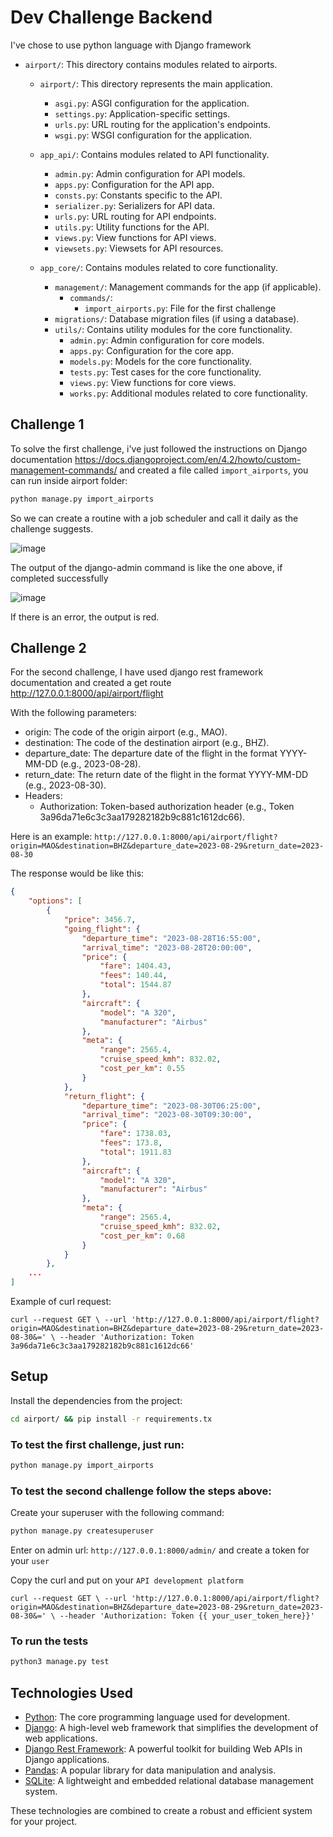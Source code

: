 # Dev Challenge Backend

I've chose to use python language with Django framework

- `airport/`: This directory contains modules related to airports.
    - `airport/`: This directory represents the main application.
        - `asgi.py`: ASGI configuration for the application.
        - `settings.py`: Application-specific settings.
        - `urls.py`: URL routing for the application's endpoints.
        - `wsgi.py`: WSGI configuration for the application.

    - `app_api/`: Contains modules related to API functionality.
      - `admin.py`: Admin configuration for API models.
      - `apps.py`: Configuration for the API app.
      - `consts.py`: Constants specific to the API.
      - `serializer.py`: Serializers for API data.
      - `urls.py`: URL routing for API endpoints.
      - `utils.py`: Utility functions for the API.
      - `views.py`: View functions for API views.
      - `viewsets.py`: Viewsets for API resources.
        
    - `app_core/`: Contains modules related to core functionality.
      - `management/`: Management commands for the app (if applicable).
        - `commands/`:
          - `import_airports.py`: File for the first challenge
      - `migrations/`: Database migration files (if using a database).
      - `utils/`: Contains utility modules for the core functionality.
        - `admin.py`: Admin configuration for core models.
        - `apps.py`: Configuration for the core app.
        - `models.py`: Models for the core functionality.
        - `tests.py`: Test cases for the core functionality.
        - `views.py`: View functions for core views.
        - `works.py`: Additional modules related to core functionality.


## Challenge 1
To solve the first challenge, i've just followed the instructions on Django documentation https://docs.djangoproject.com/en/4.2/howto/custom-management-commands/ and created a file called `import_airports`, you can run inside airport folder:

```bash
python manage.py import_airports
```

So we can create a routine with a job scheduler and call it daily as the challenge suggests.


![image](https://github.com/supertgo/amo-promo-dev-challenge/assets/47607913/49a8f229-8f4f-4800-9c9b-faada8bf088c)

The output of the django-admin command is like the one above, if completed successfully

![image](https://github.com/supertgo/amo-promo-dev-challenge/assets/47607913/35c0cd8d-da9a-4ee6-b53d-8f0d0ba7bb37)


If there is an error, the output is red.

## Challenge 2

For the second challenge, I have used django rest framework documentation and created a get route http://127.0.0.1:8000/api/airport/flight

With the following parameters:
  -  origin: The code of the origin airport (e.g., MAO).
  - destination: The code of the destination airport (e.g., BHZ).
  -  departure_date: The departure date of the flight in the format YYYY-MM-DD (e.g., 2023-08-28).
  - return_date: The return date of the flight in the format YYYY-MM-DD (e.g., 2023-08-30).
- Headers:
  - Authorization: Token-based authorization header (e.g., Token 3a96da71e6c3c3aa179282182b9c881c1612dc66).

Here is an example:
`http://127.0.0.1:8000/api/airport/flight?origin=MAO&destination=BHZ&departure_date=2023-08-29&return_date=2023-08-30`

The response would be like this:
```json
{
	"options": [
		{
			"price": 3456.7,
			"going_flight": {
				"departure_time": "2023-08-28T16:55:00",
				"arrival_time": "2023-08-28T20:00:00",
				"price": {
					"fare": 1404.43,
					"fees": 140.44,
					"total": 1544.87
				},
				"aircraft": {
					"model": "A 320",
					"manufacturer": "Airbus"
				},
				"meta": {
					"range": 2565.4,
					"cruise_speed_kmh": 832.02,
					"cost_per_km": 0.55
				}
			},
			"return_flight": {
				"departure_time": "2023-08-30T06:25:00",
				"arrival_time": "2023-08-30T09:30:00",
				"price": {
					"fare": 1738.03,
					"fees": 173.8,
					"total": 1911.83
				},
				"aircraft": {
					"model": "A 320",
					"manufacturer": "Airbus"
				},
				"meta": {
					"range": 2565.4,
					"cruise_speed_kmh": 832.02,
					"cost_per_km": 0.68
				}
			}
		},
    ...
]
```

Example of curl request:
<br>

`curl --request GET \
  --url 'http://127.0.0.1:8000/api/airport/flight?origin=MAO&destination=BHZ&departure_date=2023-08-29&return_date=2023-08-30&=' \
  --header 'Authorization: Token 3a96da71e6c3c3aa179282182b9c881c1612dc66'`
<br>

## Setup

Install the dependencies from the project: 

```bash 
cd airport/ && pip install -r requirements.tx
```

### To test the first challenge, just run:

```bash
python manage.py import_airports
```

### To test the second challenge follow the steps above:

Create your superuser with the following command:

```bash 
python manage.py createsuperuser
```
Enter on admin url: `http://127.0.0.1:8000/admin/` and create a token for your `user`

Copy the curl and put on your `API development platform`

`curl --request GET \
  --url 'http://127.0.0.1:8000/api/airport/flight?origin=MAO&destination=BHZ&departure_date=2023-08-29&return_date=2023-08-30&=' \
  --header 'Authorization: Token {{ your_user_token_here}}'`

### To run the tests

```bash
python3 manage.py test
```

## Technologies Used

- [Python](https://www.python.org/): The core programming language used for development.
- [Django](https://www.djangoproject.com/): A high-level web framework that simplifies the development of web applications.
- [Django Rest Framework](https://www.django-rest-framework.org/): A powerful toolkit for building Web APIs in Django applications.
- [Pandas](https://pandas.pydata.org/): A popular library for data manipulation and analysis.
- [SQLite](https://www.sqlite.org/index.html): A lightweight and embedded relational database management system.

These technologies are combined to create a robust and efficient system for your project.

